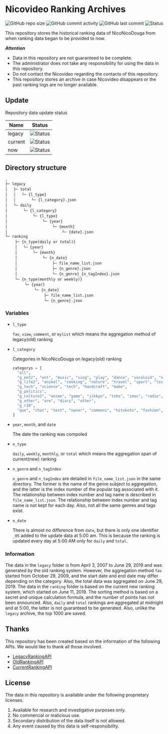 # Nicovideo Ranking Archives

![GitHub repo size](https://img.shields.io/github/repo-size/niconicolibs/ranking-archives?logo=github&style=flat-square)
![GitHub commit activity](https://img.shields.io/github/commit-activity/m/niconicolibs/ranking-archives?logo=github&style=flat-square)
![GitHub last commit](https://img.shields.io/github/last-commit/niconicolibs/ranking-archives?logo=github&style=flat-square)
![Status](https://img.shields.io/github/workflow/status/niconicolibs/ranking-archives/get-ranking?style=flat-square&logo=github&label=Status)

This repository stores the historical ranking data of NicoNicoDouga from when ranking data began to be provided to now.

***Attention***
- Data in this repository are not guaranteed to be complete.
- The administrator does not take any responsibility for using the data in this repository.
- Do not contact the Nicovideo regarding the contacts of this repository.
- This repository stores an archive in case Nicovideo disappears or the past ranking logs are no longer available.

## Update
Repository data update status

|Name|Status|
|----|------|
|legacy|![Status](https://img.shields.io/static/v1?label=Status&message=All%20done&color=success&style=flat-square&logo=github)|
|current|![Status](https://img.shields.io/static/v1?label=Status&message=~2022-09-26&color=success&style=flat-square&logo=github)|
|now|![Status](https://img.shields.io/github/workflow/status/niconicolibs/ranking-archives/get-ranking?style=flat-square&logo=github&label=Status)|

## Directory structure
```
.
├─ legacy
│　 ├─ total
│　 │　 └─ {l_type}
│　 │　 　　 └─ {l_category}.json
│　 └─ daily
│　 　　 └─ {l_category}
│　 　　 　　 └─ {l_type}
│　 　　 　　 　　 └─ {year}
│　 　　 　　 　　 　　 └─ {month}
│　 　　 　　 　　 　　 　　 └─ {date}.json
└─ ranking
　　 ├─ {n_type(daily or total)}
　　 │　 └─ {year}
　　 │　 　　 └─ {month}
　　 │　 　　 　　 └─ {n_date}
　　 │　 　　 　　 　　 ├─ file_name_list.json
　　 │　 　　 　　 　　 ├─ {n_genre}.json
　　 │　 　　 　　 　　 └─ {n_genre}_{n_tagIndex}.json
　　 └─ {n_type(monthly or weekly)}
　　 　　 └─ {year}
　　 　　 　　 └─ {n_date}
　　 　　 　　 　　 ├─ file_name_list.json
　　 　　 　　 　　 └─ {n_genre}.json
``` 

### Variables
- `l_type`

   `fav`, `view`, `comment`, or `mylist` which means the aggregation method of legacy(old) ranking
- `l_category`

   Categories in NicoNicoDouga on legacy(old) ranking
   ```python
   categorys = [
     "all",
     "g_ent2", "ent", "music", "sing", "play", "dance", "vocaloid", "nicoindies", "asmr", "mmd", "virtual",
     "g_life2", "animal", "cooking", "nature", "travel", "sport", "lecture", "drive", "history", "train",
     "g_tech", "science", "tech", "handcraft", "make",
     "g_politics",
     "g_culture2", "anime", "game", "jikkyo", "toho", "imas", "radio", "draw", "trpg",
     "g_other", "are", "diary", "other",
     "g_r18",
     "que", "chat", "test", "owner", "commons", "hitokoto", "fashion", "g_ent", "g_life", "g_try", "g_culture", "g_popular"
   ]
   ```
- `year`, `month`, and `date`

   The date the ranking was compoled
- `n_type`

   `daily`, `weekly`, `monthly`, or `total` which means the aggregation span of current(new) ranking
- `n_genre` and `n_tagIndex`

   `n_genre` and `n_tagIndex` are detailed in `file_name_list.json` in the same directory. The former is the name of the genre subject to aggregation, and the latter is the index number of the popular tag associated with it. The relationship between index number and tag name is described in `file_name_list.json`. The relationship between index number and tag name is not kept for each day. Also, not all the same genres and tags exist.
- `n_date`

   There is almost no difference from `date`, but there is only one identifier `_05` added to the update data at 5:00 am. This is because the ranking is updated every day at 5:00 AM only for `daily` and `total`.

### Information
The data in the `legacy` folder is from April 3, 2007 to June 29, 2019 and was generated by the old ranking system. However, the aggregation method `fav` started from October 29, 2009, and the start date and end date may differ depending on the category. Also, the total data was aggregated on June 29, 2019.
The data in the `ranking` folder is based on the current new ranking system, which started on June 11, 2019. The sorting method is based on a secret and unique calculation formula, and the number of points has not been announced. Also, `daily` and `total` rankings are aggregated at midnight and at 5:00, the latter is not guaranteed to be generated. Also, unlike the `legacy` archive, the top 1000 are saved.

## Thanks
This repository has been created based on the information of the following APIs. We would like to thank all those involved.
- [LegacyRankingAPI](https://nvapi.nicovideo.jp/v1/ranking/legacy)
- [OldRankingAPI](https://dcdn.cdn.nimg.jp/nicovideo/old-ranking)
- [CurrentRankingAPI](https://nvapi.nicovideo.jp/v1/ranking/genre/)

## License
The data in this repository is available under the following proprietary licenses.
1. Available for research and investigative purposes only.
2. No commercial or malicious use.
3. Secondary distribution of the data itself is not allowed.
4. Any event caused by this data is self-responsibility.

